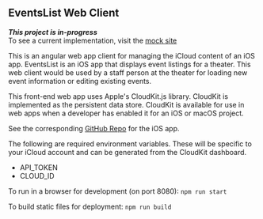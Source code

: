 ## EventsList Web Client

_**This project is in-progress**_  
To see a current implementation, visit the [mock site](http://kitschplayer.com/events/)

This is an angular web app client for managing the iCloud content of an iOS app. EventsList is an iOS app that displays event listings for a theater. This web client would be used by a staff person at the theater for loading new event information or editing existing events.  

This front-end web app uses Apple's CloudKit.js library. CloudKit is implemented as the persistent data store. CloudKit is available for use in web apps when a developer has enabled it for an iOS or macOS project.

See the corresponding [GitHub Repo](https://github.com/billyham/EventsList-iOS-Client) for the iOS app.

The following are required environment variables. These will be specific to your iCloud account and can be generated from the CloudKit dashboard.
- API_TOKEN
- CLOUD_ID

To run in a browser for development (on port 8080):
`npm run start`

To build static files for deployment:
`npm run build`
